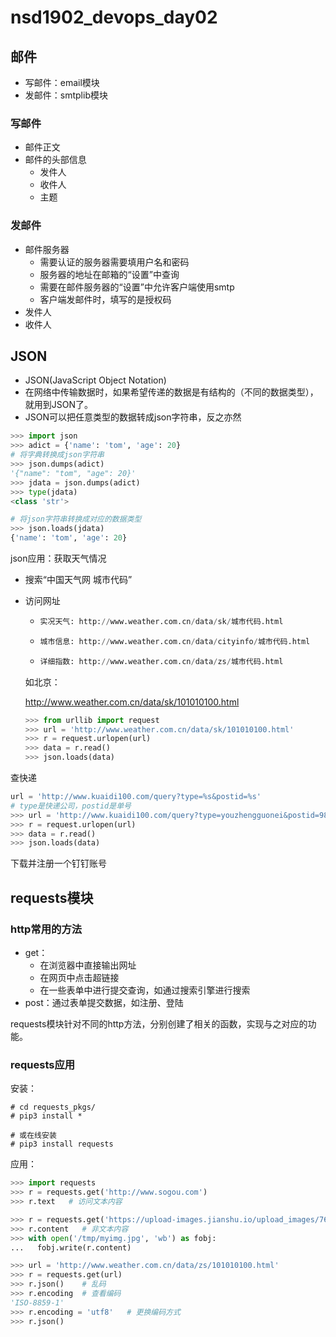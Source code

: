 # nsd1902_devops_day02

## 邮件

- 写邮件：email模块
- 发邮件：smtplib模块

### 写邮件

- 邮件正文
- 邮件的头部信息
  - 发件人
  - 收件人
  - 主题

### 发邮件

- 邮件服务器
  - 需要认证的服务器需要填用户名和密码
  - 服务器的地址在邮箱的“设置”中查询
  - 需要在邮件服务器的“设置”中允许客户端使用smtp
  - 客户端发邮件时，填写的是授权码
- 发件人
- 收件人

## JSON

- JSON(JavaScript Object Notation)
- 在网络中传输数据时，如果希望传递的数据是有结构的（不同的数据类型），就用到JSON了。
- JSON可以把任意类型的数据转成json字符串，反之亦然

```python
>>> import json
>>> adict = {'name': 'tom', 'age': 20}
# 将字典转换成json字符串
>>> json.dumps(adict)
'{"name": "tom", "age": 20}'
>>> jdata = json.dumps(adict)
>>> type(jdata)
<class 'str'>

# 将json字符串转换成对应的数据类型
>>> json.loads(jdata)
{'name': 'tom', 'age': 20}
```

json应用：获取天气情况

- 搜索“中国天气网 城市代码”

- 访问网址

  - ```python
    实况天气: http://www.weather.com.cn/data/sk/城市代码.html
    ```

  - ```python
    城市信息: http://www.weather.com.cn/data/cityinfo/城市代码.html
    ```

  - ```python
    详细指数: http://www.weather.com.cn/data/zs/城市代码.html
    ```

  如北京：

  http://www.weather.com.cn/data/sk/101010100.html

  ```python
  >>> from urllib import request
  >>> url = 'http://www.weather.com.cn/data/sk/101010100.html'
  >>> r = request.urlopen(url)
  >>> data = r.read()
  >>> json.loads(data)
  ```

查快递

```python
url = 'http://www.kuaidi100.com/query?type=%s&postid=%s'
# type是快递公司，postid是单号
>>> url = 'http://www.kuaidi100.com/query?type=youzhengguonei&postid=9893442769997'
>>> r = request.urlopen(url)
>>> data = r.read()
>>> json.loads(data)
```

下载并注册一个钉钉账号

## requests模块

### http常用的方法

- get：
  - 在浏览器中直接输出网址
  - 在网页中点击超链接
  - 在一些表单中进行提交查询，如通过搜索引擎进行搜索
- post：通过表单提交数据，如注册、登陆

requests模块针对不同的http方法，分别创建了相关的函数，实现与之对应的功能。

### requests应用

安装：

```shell
# cd requests_pkgs/
# pip3 install *

# 或在线安装
# pip3 install requests
```

应用：

```python
>>> import requests
>>> r = requests.get('http://www.sogou.com')
>>> r.text   # 访问文本内容

>>> r = requests.get('https://upload-images.jianshu.io/upload_images/7610279-f4563d12e2cc2c14.jpg')
>>> r.content   # 非文本内容
>>> with open('/tmp/myimg.jpg', 'wb') as fobj:
...   fobj.write(r.content)

>>> url = 'http://www.weather.com.cn/data/zs/101010100.html'
>>> r = requests.get(url)
>>> r.json()    # 乱码
>>> r.encoding  # 查看编码
'ISO-8859-1'
>>> r.encoding = 'utf8'   # 更换编码方式
>>> r.json()
```











